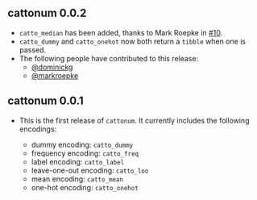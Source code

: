 ## cattonum 0.0.2

* `catto_median` has been added, thanks to Mark Roepke in [#10](https://github.com/bfgray3/cattonum/pull/10).
* `catto_dummy` and `catto_onehot` now both return a `tibble` when one is passed.
* The following people have contributed to this release:
    * [@dominickg](https://github.com/dominickg)
    * [@markroepke](https://github.com/markroepke)

## cattonum 0.0.1

* This is the first release of `cattonum`.  It currently includes the following encodings:

  * dummy encoding: `catto_dummy`
  * frequency encoding: `catto_freq`
  * label encoding: `catto_label`
  * leave-one-out encoding: `catto_loo`
  * mean encoding: `catto_mean`
  * one-hot encoding: `catto_onehot`